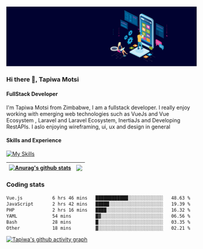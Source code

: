 ![FullStack Developer](https://github.com/Tapiwa-1/Tapiwa-1/blob/main/banner.jpg)
### Hi there 👋, Tapiwa Motsi
#### FullStack Developer

I'm Tapiwa Motsi from Zimbabwe, I am a fullstack developer. l really enjoy working with emerging web technologies such as VueJs and Vue Ecosystem , Laravel and Laravel Ecosystem, InertiaJs and Developing RestAPIs. I aslo enjoying wireframing, ui, ux and design in general

#### Skills and Experience
[![My Skills](https://skillicons.dev/icons?i=vuejs,laravel)](https://skillicons.dev)

| <a href="https://github.com/anuraghazra/github-readme-stats"><img align="center" src="https://github-readme-stats.vercel.app/api?username=tapiwa-1&show_icons=true&include_all_commits=true&theme=buefy&hide_border=true" alt="Anurag's github stats" /></a> | <a href="https://github.com/anuraghazra/github-readme-stats"><img align="center" src="https://github-readme-stats.vercel.app/api/top-langs/?username=tapiwa-1&layout=compact&theme=buefy&hide_border=true" /></a> |
| ------------- | ------------- |

### Coding stats

<!--START_SECTION:waka-->

```text
Vue.js           6 hrs 46 mins   ████████████░░░░░░░░░░░░░   48.63 %
JavaScript       2 hrs 42 mins   █████░░░░░░░░░░░░░░░░░░░░   19.39 %
PHP              2 hrs 16 mins   ████░░░░░░░░░░░░░░░░░░░░░   16.32 %
YAML             54 mins         █▓░░░░░░░░░░░░░░░░░░░░░░░   06.56 %
Bash             28 mins         █░░░░░░░░░░░░░░░░░░░░░░░░   03.35 %
Other            18 mins         ▓░░░░░░░░░░░░░░░░░░░░░░░░   02.21 %
```

<!--END_SECTION:waka-->

[![Tapiwa's github activity graph](https://github-readme-activity-graph.cyclic.app/graph?username=Tapiwa-1&theme=vue)](https://github.com/tapiwa-1/github-readme-activity-graph)


